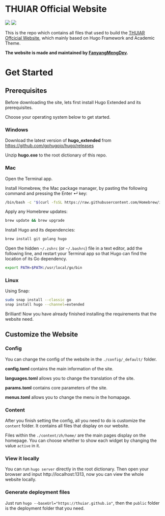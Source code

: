 # THUIAR Official Website

![](https://img.shields.io/badge/Framework-Hugo-green?style=for-the-badge&logo=hugo)
![](https://img.shields.io/badge/Theme-Academic-blue?style=for-the-badge&logo=hugo)

This is the repo which contains all files that used to build the [THUIAR Offcicial Website](https://thuiar.github.io), which mainly based on Hugo Framework and Academic Theme.

**The website is made and maintained by [FanyangMengDev](https://github.com/FanyangMengDev).**

# Get Started

## Prerequisites

Before downloading the site, lets first install Hugo Extended and its prerequisites.

Choose your operating system below to get started.

### Windows

Download the latest version of **hugo_extended** from https://github.com/gohugoio/hugo/releases

Unzip **hugo.exe** to the root dictionary of this repo.

### Mac

Open the Terminal app.

Install Homebrew, the Mac package manager, by pasting the following command and pressing the Enter ↵ key:

```bash
/bin/bash -c "$(curl -fsSL https://raw.githubusercontent.com/Homebrew/install/master/install.sh)"
```

Apply any Homebrew updates:

```bash
brew update && brew upgrade
```

Install Hugo and its dependencies:

```bash
brew install git golang hugo
```

Open the hidden `~/.zshrc` (or `~/.bashrc`) file in a text editor, add the following line, and restart your Terminal app so that Hugo can find the location of its Go dependency.

```bash
export PATH=$PATH:/usr/local/go/bin
```

### Linux

Using Snap:

```bash
sudo snap install --classic go
snap install hugo --channel=extended
```

Brilliant! Now you have already finished installing the requirements that the website need.

## Customize the Website

### Config

You can change the config of the website in the `./config/_default/` folder.

**config.toml** contains the main information of the site.

**languages.toml** allows you to change the translation of the site.

**params.toml** contains core parameters of the site.

**menus.toml** allows you to change the menu in the homapage.

### Content

After you finish setting the config, all you need to do is customize the `content` folder. It contains all files that display on our website.

Files within the `./content/zh/home/` are the main pages display on the homepage. You can choose whether to show each widget by changing the value `active` in it.

### View it locally

You can run `hugo server` directly in the root dictionary. Then open your browser and input http://localhost:1313, now you can view the whole website locally.

### Generate deployment files

Just run `hugo --baseUrl="https://thuiar.github.io"`, then the `public` folder is the deployment folder that you need.





